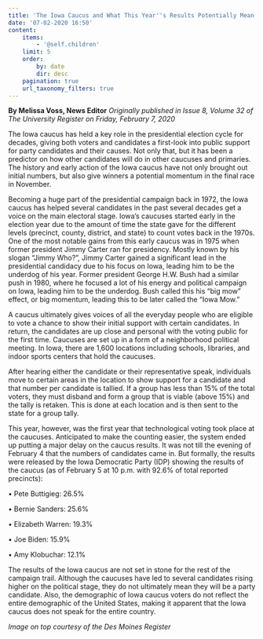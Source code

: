 ```yaml
---
title: 'The Iowa Caucus and What This Year''s Results Potentially Mean'
date: '07-02-2020 16:50'
content:
    items:
        - '@self.children'
    limit: 5
    order:
        by: date
        dir: desc
    pagination: true
    url_taxonomy_filters: true
---
```


**By Melissa Voss, News Editor** _Originally published in Issue 8, Volume 32 of The University Register on Friday, February 7, 2020_

The Iowa caucus has held a key role in the presidential election cycle for decades, giving both voters and candidates a first-look into public support for party candidates and their causes. Not only that, but it has been a predictor on how other candidates will do in other caucuses and primaries. The history and early action of the Iowa caucus have not only brought out initial numbers, but also give winners a potential momentum in the final race in November.

Becoming a huge part of the presidential campaign back in 1972, the Iowa caucus has helped several candidates in the past several decades get a voice on the main electoral stage. Iowa’s caucuses started early in the election year due to the amount of time the state gave for the different levels (precinct, county, district, and state) to count votes back in the 1970s. One of the most notable gains from this early caucus was in 1975 when former president Jimmy Carter ran for presidency. Mostly known by his slogan “Jimmy Who?”, Jimmy Carter gained a significant lead in the presidential candidacy due to his focus on Iowa, leading him to be the underdog of his year. Former president George H.W. Bush had a similar push in 1980, where he focused a lot of his energy and political campaign on Iowa, leading him to be the underdog. Bush called this his “big mow” effect, or big momentum, leading this to be later called the “Iowa Mow.”

A caucus ultimately gives voices of all the everyday people who are eligible to vote a chance to show their initial support with certain candidates. In return, the candidates are up close and personal with the voting public for the first time. Caucuses are set up in a form of a neighborhood political meeting. In Iowa, there are 1,600 locations including schools, libraries, and indoor sports centers that hold the caucuses.

After hearing either the candidate or their representative speak, individuals move to certain areas in the location to show support for a candidate and that number per candidate is tallied. If a group has less than 15% of the total voters, they must disband and form a group that is viable (above 15%) and the tally is retaken. This is done at each location and is then sent to the state for a group tally.

This year, however, was the first year that technological voting took place at the caucuses. Anticipated to make the counting easier, the system ended up putting a major delay on the caucus results. It was not till the evening of February 4 that the numbers of candidates came in. But formally, the results were released by the Iowa Democratic Party (IDP) showing the results of the caucus (as of February 5 at 10 p.m. with 92.6% of total reported precincts): 

• Pete Buttigieg: 26.5%

• Bernie Sanders: 25.6%

• Elizabeth Warren: 19.3%

• Joe Biden: 15.9%

• Amy Klobuchar: 12.1%

The results of the Iowa caucus are not set in stone for the rest of the campaign trail. Although the caucuses have led to several candidates rising higher on the political stage, they do not ultimately mean they will be a party candidate. Also, the demographic of Iowa caucus voters do not reflect the entire demographic of the
United States, making it apparent that the Iowa caucus does not speak for the entire country.

_Image on top courtesy of the Des Moines Register_